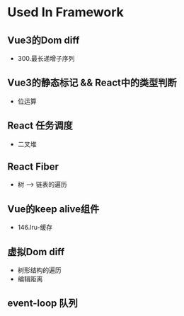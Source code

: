 # Used In Framework

## Vue3的Dom diff

- 300.最长递增子序列

## Vue3的静态标记 && React中的类型判断

- 位运算

## React 任务调度

- 二叉堆

## React Fiber

- 树 --> 链表的遍历

## Vue的keep alive组件

- 146.lru-缓存

## 虚拟Dom diff

- 树形结构的遍历
- 编辑距离

## event-loop 队列
